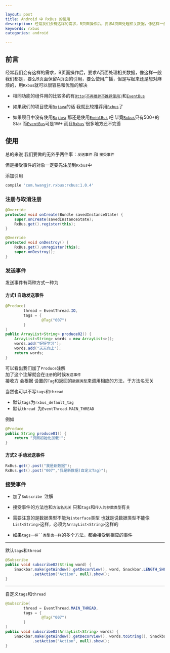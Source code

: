 ```yaml
---

layout: post
title: Android 中 RxBus 的使用
description: 经常我们会有这样的需求，B页面操作后，要求A页面处理相关数据，像这样一般我们都是，要么B页面保留A页面的引用，要么使用广播，但是写起来还是想对麻烦的，用Rxbus就可以很容易和优雅的解决
keywords: rxbus
categories: android

---
```



## 前言

经常我们会有这样的需求，B页面操作后，要求A页面处理相关数据，像这样一般我们都是，要么B页面保留A页面的引用，要么使用广播，但是写起来还是想对麻烦的，用`Rxbus`就可以很容易和优雅的解决  

+ 相同功能的组件用的比较多的有[`Otto(不再维护不推荐使用)`](https://github.com/square/otto)和[`EventBus`](https://github.com/greenrobot/EventBus)  

+ 如果我们的项目使用[`Rxjava`](https://github.com/ReactiveX/RxJava)的话 我就比较推荐用[`Rxbus`](https://github.com/AndroidKnife/RxBus)了  

+ 如果项目中没有使用[`Rxjava`](https://github.com/ReactiveX/RxJava) 那还是使用[`EventBus`](https://github.com/greenrobot/EventBus) 吧 毕竟[`Rxbus`](https://github.com/AndroidKnife/RxBus)只有500+的Star 而[`EventBus`](https://github.com/greenrobot/EventBus)可是1W+  而且[`Rxbus`](https://github.com/AndroidKnife/RxBus)`很多地方还不完善



## 使用

总的来说 我们要做的无外乎两件事：`发送事件` 和 `接受事件`

但是接受事件的对象一定要先注册到`Rxbus`中

添加引用

```gradle
compile 'com.hwangjr.rxbus:rxbus:1.0.4'
```

### 注册与取消注册

```java
@Override
protected void onCreate(Bundle savedInstanceState) {
    super.onCreate(savedInstanceState);
    RxBus.get().register(this);
}

@Override
protected void onDestroy() {
    RxBus.get().unregister(this);
    super.onDestroy();
}
```

### 发送事件

发送事件有两种方式一种为

#### 方式1 自动发送事件

```java
@Produce(
        thread = EventThread.IO,
        tags = {
                @Tag("007")
        }
)
public ArrayList<String> produce02() {
    ArrayList<String> words = new ArrayList<>();
    words.add("好好学习");
    words.add("天天向上");
    return words;
}
```

可以看出我们加了`Produce`注解  
加了这个注解就会在`注册`的时候`发送事件`  
接收方 会根据 设置的`Tag`和返回的`数据类型`来调用相应的方法，于方法名无关  

当然也可以不写`tags`和`thread` 
 
+ 默认`tags`为`rxbus_default_tag`
+ 默认`thread `为`EventThread.MAIN_THREAD`

例如

```java
@Produce
public String produce01() {
    return "页面初始化加载!";
}
```

#### 方式2 手动发送事件

```java
RxBus.get().post("我是新数据");
RxBus.get().post("007","我是新数据(自定义Tag)");
```

### 接受事件

+ 加了`Subscribe `注解  

+ 接受事件的方法也和`方法名无关` 只和`tags`和`传入的参数类型`有关  

+ 需要注意的是数据类型不能为`interface`类型  也就是说数据类型不能像`List<String>`这样，必须为`ArrayList<String>`这样的

+ 如果`tags一样``类型也一样`的多个方法，都会接受到相应的事件

---

默认`tags`和`thread`

```java
@Subscribe
public void subscribe02(String word) {
    Snackbar.make(getWindow().getDecorView(), word, Snackbar.LENGTH_SHORT)
            .setAction("Action", null).show();
}

```

---

自定义`tags`和`thread`

```java
@Subscribe(
        thread = EventThread.MAIN_THREAD,
        tags = {
                @Tag("007")
        }
)
public void subscribe03(ArrayList<String> words) {
    Snackbar.make(getWindow().getDecorView(), words.toString(), Snackbar.LENGTH_SHORT)
            .setAction("Action", null).show();
}
```
